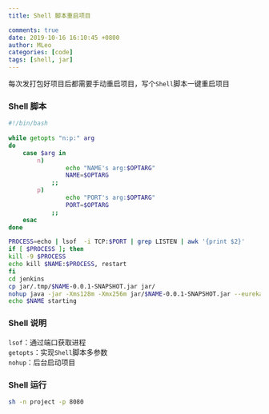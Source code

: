 ```yaml
---
title: Shell 脚本重启项目

comments: true
date: 2019-10-16 16:10:45 +0800
author: MLeo
categories: [code] 
tags: [shell, jar]
---
```


每次发打包好项目后都需要手动重启项目，写个`Shell`脚本一键重启项目

### Shell 脚本

```bash
#!/bin/bash
  
while getopts "n:p:" arg
do
    case $arg in
        n)
                echo "NAME's arg:$OPTARG"
                NAME=$OPTARG
            ;;
        p)
                echo "PORT's arg:$OPTARG"
                PORT=$OPTARG
            ;;
    esac
done

PROCESS=echo | lsof  -i TCP:$PORT | grep LISTEN | awk '{print $2}'
if [ $PROCESS ]; then
kill -9 $PROCESS
echo kill $NAME:$PROCESS, restart
fi
cd jenkins
cp jar/.tmp/$NAME-0.0.1-SNAPSHOT.jar jar/
nohup java -jar -Xms128m -Xmx256m jar/$NAME-0.0.1-SNAPSHOT.jar --eureka.url="127.0.0.1:9100/eureka/" --profile="dev"  >logs/$NAME.log 2>&1 &
echo $NAME starting
```
### Shell 说明
`lsof`：通过端口获取进程  
`getopts`：实现`Shell`脚本多参数  
`nohup`：后台启动项目  

### Shell 运行
```bash
sh -n project -p 8080
```

